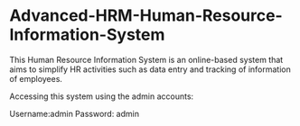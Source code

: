 # Advanced-HRM-Human-Resource-Information-System
This Human Resource Information System is an online-based system that aims to simplify HR activities such as data entry and tracking of information of employees.

Accessing this system using the admin accounts:

Username:admin
Password: admin
